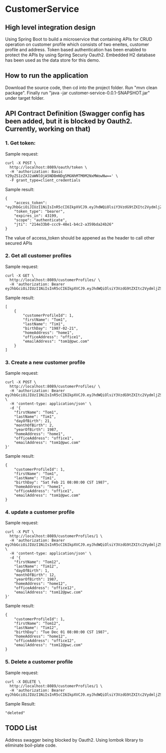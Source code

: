 # CustomerService

## High level integration design

Using Spring Boot to build a microservice that containing APIs for CRUD operation on customer profile which consists of two eneites, customer profile and address. Token based authentication has been enabled to protect the APIs by using Spring Securiy Oauth2.
Embedded H2 database has been used as the data store for this demo.

## How to run the application
Download the source code, then cd into the project folder. Run "mvn clean package". Finally run "java -jar customer-service-0.0.1-SNAPSHOT.jar" under target folder.


## API Contract Definition (Swagger config has been added,  but it is blocked by Oauth2. Currently, working on that)

### 1. Get token:

Sample request:
```
curl -X POST \
  http://localhost:8089/oauth/token \
  -H 'authorization: Basic Y29yZS1zZXJ2aWNlOjA5NDBmNDg5MGNhMTM0M2NxMWowNw==' \
  -F grant_type=client_credentials
```

Sample result:
```
{
    "access_token": "eyJhbGciOiJIUzI1NiIsInR5cCI6IkpXVCJ9.eyJhdWQiOlsiY3VzdG9tZXItc2VydmljZSJdLCJzY29wZSI6WyJhdXRoZW50aWNhdGUiXSwiZXhwIjoxNTIxMTM0OTExLCJqdGkiOiIyMTRlMzNiMC1jY2M5LTQ4ZTEtYjRjMi1hMzU5YmRhMjRiMjYiLCJjbGllbnRfaWQiOiJjb3JlLXNlcnZpY2UifQ.dFzYwDRAy0kxW4OhkO4DYKo3R6LCtEvFXRr29F6Babo",
    "token_type": "bearer",
    "expires_in": 43199,
    "scope": "authenticate",
    "jti": "214e33b0-ccc9-48e1-b4c2-a359bda24b26"
}
```
The value of access_token should be appened as the header to call other secured APIs


### 2. Get all customer profiles

Sample request:
```
curl -X GET \
  http://localhost:8089/customerProfiles/ \
  -H 'authorization: Bearer eyJhbGciOiJIUzI1NiIsInR5cCI6IkpXVCJ9.eyJhdWQiOlsiY3VzdG9tZXItc2VydmljZSJdLCJzY29wZSI6WyJhdXRoZW50aWNhdGUiXSwiZXhwIjoxNTIxMTM0OTExLCJqdGkiOiIyMTRlMzNiMC1jY2M5LTQ4ZTEtYjRjMi1hMzU5YmRhMjRiMjYiLCJjbGllbnRfaWQiOiJjb3JlLXNlcnZpY2UifQ.dFzYwDRAy0kxW4OhkO4DYKo3R6LCtEvFXRr29F6Babo'
```

Sample result:
```
[
    {
        "customerProfileId": 1,
        "firstName": "Tom1",
        "lastName": "Tim1",
        "birthDay": "1987-02-21",
        "homeAddress": "home1",
        "officeAddress": "office1",
        "emailAddress": "tom1@pwc.com"
    }
]
```

### 3. Create a new customer profile

Sample request:
```
curl -X POST \
  http://localhost:8089/customerProfiles/ \
  -H 'authorization: Bearer eyJhbGciOiJIUzI1NiIsInR5cCI6IkpXVCJ9.eyJhdWQiOlsiY3VzdG9tZXItc2VydmljZSJdLCJzY29wZSI6WyJhdXRoZW50aWNhdGUiXSwiZXhwIjoxNTIxMTQ0MzA4LCJqdGkiOiI5MjUzOGE2OC0yMmE2LTQ4ZDQtYWM0Yi0wZWRlMjBjODhlMjAiLCJjbGllbnRfaWQiOiJjb3JlLXNlcnZpY2UifQ.hkUtp7skV7HzPNhBjXc3ZLAEVFNYWpkBnvvuBSCb0SI' \
  -H 'content-type: application/json' \
  -d '{
	"firstName": "Tom1",
	"lastName": "Tim1",
	"dayOfBirth": 21,
	"monthOfBirth": 2,
	"yearOfBirth": 1987,
	"homeAddress": "home1",
	"officeAddress": "office1",
	"emailAddress": "tom1@pwc.com"
}'
```

Sample result:
```
{
    "customerProfileId": 1,
    "firstName": "Tom1",
    "lastName": "Tim1",
    "birthDay": "Sat Feb 21 08:00:00 CST 1987",
    "homeAddress": "home1",
    "officeAddress": "office1",
    "emailAddress": "tom1@pwc.com"
}
```

### 4. update a customer profile

Sample request:
```
curl -X PUT \
  http://localhost:8089/customerProfiles/1 \
  -H 'authorization: Bearer eyJhbGciOiJIUzI1NiIsInR5cCI6IkpXVCJ9.eyJhdWQiOlsiY3VzdG9tZXItc2VydmljZSJdLCJzY29wZSI6WyJhdXRoZW50aWNhdGUiXSwiZXhwIjoxNTIxMTM0OTExLCJqdGkiOiIyMTRlMzNiMC1jY2M5LTQ4ZTEtYjRjMi1hMzU5YmRhMjRiMjYiLCJjbGllbnRfaWQiOiJjb3JlLXNlcnZpY2UifQ.dFzYwDRAy0kxW4OhkO4DYKo3R6LCtEvFXRr29F6Babo' \
  -H 'content-type: application/json' \
  -d '{
	"firstName": "Tom12",
	"lastName": "Tim12",
	"dayOfBirth": 1,
	"monthOfBirth": 12,
	"yearOfBirth": 1987,
	"homeAddress": "home12",
	"officeAddress": "office12",
	"emailAddress": "tom12@pwc.com"
}'
```

Sample result:
```
{
    "customerProfileId": 1,
    "firstName": "Tom12",
    "lastName": "Tim12",
    "birthDay": "Tue Dec 01 08:00:00 CST 1987",
    "homeAddress": "home12",
    "officeAddress": "office12",
    "emailAddress": "tom12@pwc.com"
}
```

### 5. Delete a customer profile 

Sample request:
```
curl -X DELETE \
  http://localhost:8089/customerProfiles/1 \
  -H 'authorization: Bearer eyJhbGciOiJIUzI1NiIsInR5cCI6IkpXVCJ9.eyJhdWQiOlsiY3VzdG9tZXItc2VydmljZSJdLCJzY29wZSI6WyJhdXRoZW50aWNhdGUiXSwiZXhwIjoxNTIxMTM0OTExLCJqdGkiOiIyMTRlMzNiMC1jY2M5LTQ4ZTEtYjRjMi1hMzU5YmRhMjRiMjYiLCJjbGllbnRfaWQiOiJjb3JlLXNlcnZpY2UifQ.dFzYwDRAy0kxW4OhkO4DYKo3R6LCtEvFXRr29F6Babo'
```

Sample Result:
```
"deleted"
```

## TODO List
Address swagger being blocked by Oauth2.
Using lombok library to eliminate boil-plate code.
